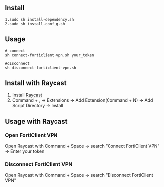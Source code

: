 ## Install
```shell
1.sudo sh install-dependency.sh
2.sudo sh install-config.sh
```
## Usage
```shell
# connect
sh connect-forticlient-vpn.sh your_token

#disconnect
sh disconnect-forticlient-vpn.sh
```

## Install with Raycast
1. Install [Raycast](https://raycast.com/)
2. Command + , -> Extensions -> Add Extension(Command + N) -> Add Script Directory -> Install

## Usage with Raycast
### Open FortiClient VPN
Open Raycast with Command + Space -> search "Connect FortiClient VPN" -> Enter your token 
### Disconnect FortiClient VPN
Open Raycast with Command + Space -> search "Disconnect FortiClient VPN"